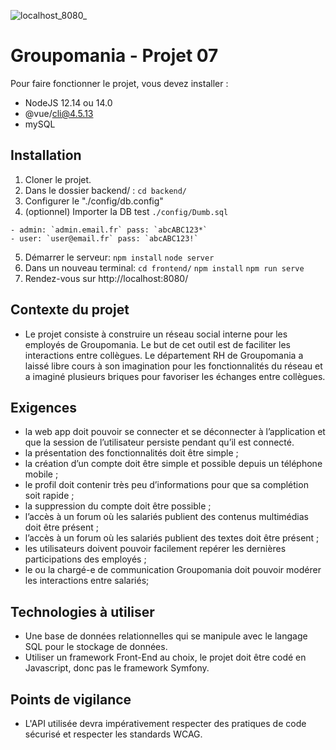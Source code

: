 ![localhost_8080_](https://user-images.githubusercontent.com/71820021/134806208-fc6d96bd-2c52-4cab-8d3d-a13fcb185d68.png)

# Groupomania - Projet 07
Pour faire fonctionner le projet, vous devez installer :

- NodeJS 12.14 ou 14.0 
- @vue/cli@4.5.13
- mySQL

## Installation
1. Cloner le projet.
2. Dans le dossier backend/ : `cd backend/`
3. Configurer le "./config/db.config"
4. (optionnel) Importer la DB test `./config/Dumb.sql`
```- Utilisateur test:
- admin: `admin.email.fr` pass: `abcABC123*`
- user: `user@email.fr` pass: `abcABC123!`
```
5. Démarrer le serveur: `npm install` `node server`
6. Dans un nouveau terminal: `cd frontend/` `npm install` `npm run serve`
7. Rendez-vous sur http://localhost:8080/

## Contexte du projet
- Le projet consiste à construire un réseau social interne pour les employés de Groupomania. Le but de cet outil est de faciliter les interactions entre collègues. Le département RH de Groupomania a laissé libre cours à son imagination pour les fonctionnalités du réseau et a imaginé plusieurs briques pour favoriser les échanges entre collègues.

## Exigences
- la web app doit pouvoir se connecter et se déconnecter à l’application et que la session de l’utilisateur persiste pendant qu’il est connecté.
- la présentation des fonctionnalités doit être simple ;
- la création d’un compte doit être simple et possible depuis un téléphone mobile ;
- le profil doit contenir très peu d’informations pour que sa complétion soit rapide ;
- la suppression du compte doit être possible ;
- l’accès à un forum où les salariés publient des contenus multimédias doit être présent ;
- l’accès à un forum où les salariés publient des textes doit être présent ;
- les utilisateurs doivent pouvoir facilement repérer les dernières participations des employés ;
- le ou la chargé-e de communication Groupomania doit pouvoir modérer les interactions entre salariés;

## Technologies à utiliser
- Une base de données relationnelles qui se manipule avec le langage SQL pour le stockage de données.
- Utiliser un framework Front-End au choix, le projet doit être codé en Javascript, donc pas le framework Symfony.
 
## Points de vigilance
- L'API utilisée devra impérativement respecter des pratiques de code sécurisé et respecter les standards WCAG.
